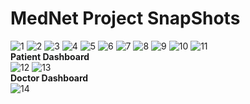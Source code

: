 # MedNet Project SnapShots
![1](https://user-images.githubusercontent.com/87891050/132084013-9faba64a-e3fc-499a-90f5-57980b7d2398.png)
![2](https://user-images.githubusercontent.com/87891050/132084027-ea37cefb-84fc-4de4-a88e-d33646a97785.png)
![3](https://user-images.githubusercontent.com/87891050/132084042-d7a09153-f460-497c-85da-92c2392298c5.png)
![4](https://user-images.githubusercontent.com/87891050/132084056-54e1700a-c134-4094-83ae-63245b4f07d0.png)
![5](https://user-images.githubusercontent.com/87891050/132084077-4bcf9771-0a4c-43a8-b724-003be3f1bc25.png)
![6](https://user-images.githubusercontent.com/87891050/132084100-d64926b6-9288-40f1-8341-2917bf4ee56d.png)
![7](https://user-images.githubusercontent.com/87891050/132084113-671cea7f-00c0-45a5-ba71-bf81e2134626.png)
![8](https://user-images.githubusercontent.com/87891050/132084127-a5f28373-0171-41ca-a656-9f4013ada621.png)
![9](https://user-images.githubusercontent.com/87891050/132084152-e1666f4c-88a9-48d6-888f-f08563d57cd9.png)
![10](https://user-images.githubusercontent.com/87891050/132084164-be36f90d-f3d6-4fcc-b57e-dd53dead5f7b.png)
![11](https://user-images.githubusercontent.com/87891050/132084187-be16c2c2-6bbc-4c0f-91cd-46f9751513a7.png)
<br>
<b>Patient Dashboard</b><br>
![12](https://user-images.githubusercontent.com/87891050/132084215-5d176073-ef49-4596-9187-8f622173d513.png)
![13](https://user-images.githubusercontent.com/87891050/132084237-733c7dda-b4b5-4ed7-b327-d6ec2138acbe.png)
<br>
<b>Doctor Dashboard</b><br>
![14](https://user-images.githubusercontent.com/87891050/132084269-a58b0173-fe34-4f75-9b7e-cc964c126c85.png)

